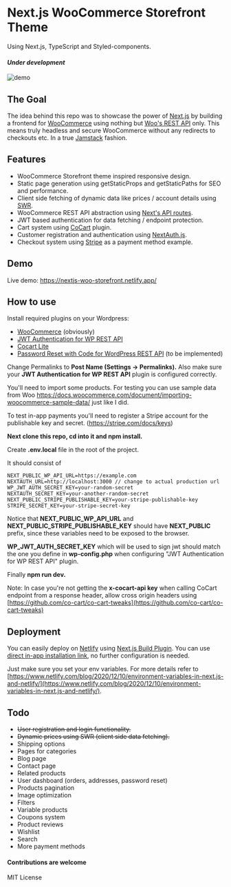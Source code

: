 # Next.js WooCommerce Storefront Theme 
Using Next.js, TypeScript and Styled-components.

#### *Under development*

![demo](https://github.com/Onixaz/nextjs-woocommerce-storefront/blob/main/public/demo.gif)




## The Goal

The idea behind this repo was to showcase the power of [Next.js](https://nextjs.org/) by building a frontend for [WooCommerce](https://woocommerce.com/) using nothing but [Woo's REST API](https://woocommerce.github.io/woocommerce-rest-api-docs/) only. This means truly headless and secure WooCommerce without any redirects to checkouts etc. In a true [Jamstack](https://jamstack.org/) fashion.



## Features
* WooCommerce Storefront theme inspired responsive design.
* Static page generation using getStaticProps and getStaticPaths for SEO and performance.
* Client side fetching of dynamic data like prices / account details using [SWR](https://swr.vercel.app/).
* WooCommerce REST API abstraction using [Next's API routes](https://nextjs.org/docs/api-routes/introduction).
* JWT based authentication for data fetching / endpoint protection.
* Cart system using [CoCart](https://wordpress.org/plugins/cart-rest-api-for-woocommerce) plugin.
* Customer registration and authentication using [NextAuth.js](https://next-auth.js.org/). 
* Checkout system using [Stripe](https://stripe.com/) as a payment method example.


## Demo



Live demo: https://nextjs-woo-storefront.netlify.app/


## How to use

Install required plugins on your Wordpress:
* [WooCommerce](https://wordpress.org/plugins/woocommerce/) (obviously)
* [JWT Authentication for WP REST API](https://wordpress.org/plugins/jwt-authentication-for-wp-rest-api/)
* [Cocart Lite](https://wordpress.org/plugins/cart-rest-api-for-woocommerce)
* [Password Reset with Code for WordPress REST API](https://wordpress.org/plugins/bdvs-password-reset/) (to be implemented)

Change Permalinks to **Post Name (Settings -> Permalinks).** Also make sure your **JWT Authentication for WP REST API** plugin is configured correctly. 


You'll need to import some products. For testing you can use sample data from Woo https://docs.woocommerce.com/document/importing-woocommerce-sample-data/ just like I did.

To test in-app payments you'll need to register a Stripe account for the publishable key and secret. (https://stripe.com/docs/keys) 

**Next clone this repo, cd into it and npm install.**

Create **.env.local** file in the root of the project. 

It should consist of 


``` 
NEXT_PUBLIC_WP_API_URL=https://example.com
NEXTAUTH_URL=http://localhost:3000 // change to actual production url
WP_JWT_AUTH_SECRET_KEY=your-random-secret
NEXTAUTH_SECRET_KEY=your-another-random-secret
NEXT_PUBLIC_STRIPE_PUBLISHABLE_KEY=your-stripe-publishable-key
STRIPE_SECRET_KEY=your-stripe-secret-key

```

Notice that **NEXT_PUBLIC_WP_API_URL** and **NEXT_PUBLIC_STRIPE_PUBLISHABLE_KEY** should have **NEXT_PUBLIC** prefix, since these variables need to be exposed to the browser. 

**WP_JWT_AUTH_SECRET_KEY** which will be used to sign jwt should match the one you define in **wp-config.php** when configuring "JWT Authentication for WP REST API" plugin.

Finally **npm run dev.**

Note: In case you're not getting the **x-cocart-api key** when calling CoCart endpoint from a response header, allow cross origin headers using [https://github.com/co-cart/co-cart-tweaks](https://github.com/co-cart/co-cart-tweaks)




## Deployment

You can easily deploy on [Netlify](https://www.netlify.com) using [Next.js Build Plugin](https://github.com/netlify/netlify-plugin-nextjs). You can use [direct in-app installation link](http://app.netlify.com/plugins/@netlify/plugin-nextjs/install), no further configuration is needed. 

Just make sure you set your env variables. For more details refer to [https://www.netlify.com/blog/2020/12/10/environment-variables-in-next.js-and-netlify/](https://www.netlify.com/blog/2020/12/10/environment-variables-in-next.js-and-netlify/).

##  Todo

* ~~User registration and login functionality.~~
* ~~Dynamic prices using SWR (client side data fetching).~~
* Shipping options
* Pages for categories
* Blog page
* Contact page
* Related products
* User dashboard (orders, addresses, password reset)
* Products pagination
* Image optimization
* Filters
* Variable products
* Coupons system
* Product reviews
* Wishlist
* Search
* More payment methods



#### Contributions are welcome

MIT License
